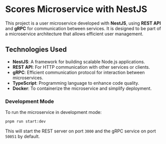 # Scores Microservice with NestJS

This project is a user microservice developed with **NestJS**, using **REST API** and **gRPC** for communication between services. It is designed to be part of a microservice architecture that allows efficient user management.

## Technologies Used

- **NestJS**: A framework for building scalable Node.js applications.
- **REST API**: For HTTP communication with other services or clients.
- **gRPC**: Efficient communication protocol for interaction between microservices.
- **TypeScript**: Programming language to enhance code quality.
- **Docker**: To containerize the microservice and simplify deployment.

### Development Mode

To run the microservice in development mode:
```bash
pnpm run start:dev
```
This will start the REST server on port `3000` and the gRPC service on port `50051` by default.